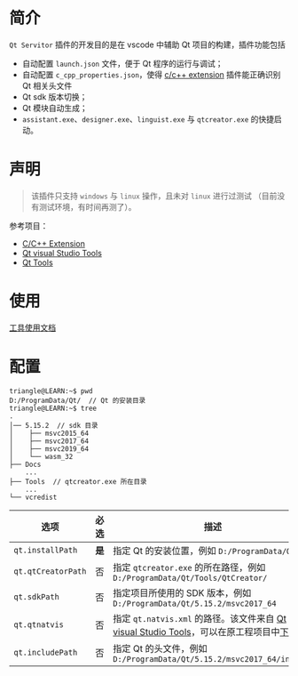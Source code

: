 # 简介

`Qt Servitor` 插件的开发目的是在 vscode 中辅助 Qt 项目的构建，插件功能包括
- 自动配置 `launch.json` 文件，便于 Qt 程序的运行与调试；
- 自动配置 `c_cpp_properties.json`，使得 [c/c++ extension](https://marketplace.visualstudio.com/items?itemName=ms-vscode.cpptools) 插件能正确识别 Qt 相关头文件
- Qt sdk 版本切换；
- Qt 模块自动生成；
- `assistant.exe`、`designer.exe`、`linguist.exe` 与 `qtcreator.exe` 的快捷启动。

# 声明

> 该插件只支持 `windows` 与 `linux` 操作，且未对 `linux` 进行过测试 （目前没有测试环境，有时间再测了）。

参考项目：
- [C/C++ Extension](https://marketplace.visualstudio.com/items?itemName=ms-vscode.cpptools)
- [Qt visual Studio Tools](https://github.com/qt-labs/vstools)
- [Qt Tools](https://marketplace.visualstudio.com/items?itemName=tonka3000.qtvsctools)


# 使用

[工具使用文档](https://spite-triangle.github.io/qt_servitor/)

# 配置

```
triangle@LEARN:~$ pwd
D:/ProgramData/Qt/  // Qt 的安装目录
triangle@LEARN:~$ tree
.
│── 5.15.2  // sdk 目录
│    ├── msvc2015_64
│    ├── msvc2017_64
│    ├── msvc2019_64
│    └── wasm_32
├── Docs
    ...
├── Tools  // qtcreator.exe 所在目录
    ...
└── vcredist
```

| 选项               | 必选   | 描述                                                                                                                                                                                              |
| ------------------ | ------ | ------------------------------------------------------------------------------------------------------------------------------------------------------------------------------------------------- |
| `qt.installPath`   | **是** | 指定 Qt 的安装位置，例如 `D:/ProgramData/Qt/`                                                                                                                                                     |
| `qt.qtCreatorPath` | 否     | 指定 `qtcreator.exe` 的所在路径，例如 `D:/ProgramData/Qt/Tools/QtCreator/`                                                                                                                        |
| `qt.sdkPath`       | 否     | 指定项目所使用的 SDK 版本，例如 `D:/ProgramData/Qt/5.15.2/msvc2017_64`                                                                                                                            |
| `qt.qtnatvis`      | 否     | 指定 `qt.natvis.xml` 的路径。该文件来自 [Qt visual Studio Tools](https://github.com/qt-labs/vstools)，可以在原工程项目中[下载](https://github.com/qt-labs/vstools/blob/dev/QtMSBuild/QtMsBuild)。 |
| `qt.includePath`   | 否     | 指定 Qt 的头文件，例如 `D:/ProgramData/Qt/5.15.2/msvc2017_64/include`                                                                                                                             |

